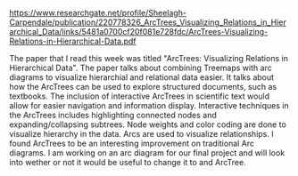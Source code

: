 https://www.researchgate.net/profile/Sheelagh-Carpendale/publication/220778326_ArcTrees_Visualizing_Relations_in_Hierarchical_Data/links/5481a0700cf20f081e728fdc/ArcTrees-Visualizing-Relations-in-Hierarchical-Data.pdf

The paper that I read this week was titled "ArcTrees: Visualizing Relations in Hierarchical Data".
The paper talks about combining Treemaps with arc diagrams to visualize hierarchial and relational data easier.
It talks about how the ArcTrees can be used to explore structured documents, such as textbooks.
The inclusion of interactive ArcTrees in scientific text would allow for easier navigation and information display.
Interactive techniques in the ArcTrees includes highlighting connected nodes and expanding/collapsing subtrees.
Node weights and color coding are done to visualize hierarchy in the data. 
Arcs are used to visualize relationships.
I found ArcTrees to be an interesting improvement on traditional Arc diagrams.
I am working on an arc diagram for our final project and will look into wether or not it would be useful to change it to and ArcTree.
